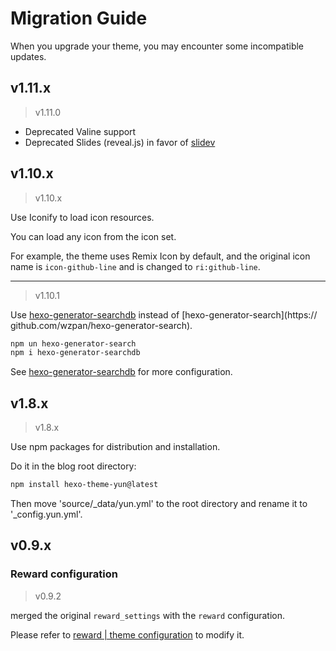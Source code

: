 # Migration Guide

When you upgrade your theme, you may encounter some incompatible updates.

## v1.11.x

> <Badge>v1.11.0</Badge>

- Deprecated Valine support
- Deprecated Slides (reveal.js) in favor of [slidev](https://sli.dev/)

## v1.10.x

> <Badge>v1.10.x</Badge>

Use Iconify to load icon resources.

You can load any icon from the icon set.

For example, the theme uses Remix Icon by default, and the original icon name is `icon-github-line` and is changed to `ri:github-line`.

---

> <Badge>v1.10.1</Badge>

Use [hexo-generator-searchdb](https://github.com/next-theme/hexo-generator-searchdb) instead of [hexo-generator-search](https:// github.com/wzpan/hexo-generator-search).

```bash
npm un hexo-generator-search
npm i hexo-generator-searchdb
```

See [hexo-generator-searchdb](https://github.com/next-theme/hexo-generator-searchdb) for more configuration.

## v1.8.x

> <Badge>v1.8.x</Badge>

Use npm packages for distribution and installation.

Do it in the blog root directory:

```bash
npm install hexo-theme-yun@latest
```

Then move 'source/\_data/yun.yml' to the root directory and rename it to '\_config.yun.yml'.

## v0.9.x

### Reward configuration

> <Badge>v0.9.2</Badge>

 merged the original `reward_settings` with the `reward` configuration.

Please refer to [reward | theme configuration](/en/guide/config.html#reward) to modify it.
